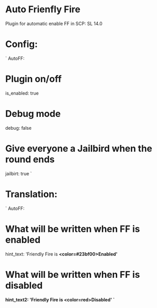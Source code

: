 # Auto Frienfly Fire

Plugin for automatic enable FF in SCP: SL 14.0

# Config:
`
AutoFF:
# Plugin on/off
  is_enabled: true
  # Debug mode
  debug: false
  # Give everyone a Jailbird when the round ends
  jailbirt: true
`
# Translation:
`
AutoFF:
# What will be written when FF is enabled
  hint_text: 'Friendly Fire is <b><color=#23bf00>Enabled</color><b>'
  # What will be written when FF is disabled
  hint_text2: 'Friendly Fire is <b><color=red>Disabled</color><b>'
`
